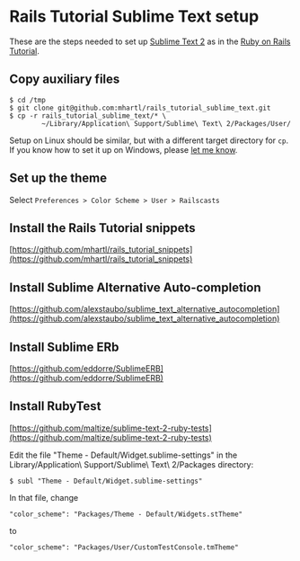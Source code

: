 # Rails Tutorial Sublime Text setup

These are the steps needed to set up [Sublime Text 2](http://www.sublimetext.com/) as in the [Ruby on Rails Tutorial](http://ruby.railstutorial.org). 

## Copy auxiliary files

    $ cd /tmp
    $ git clone git@github.com:mhartl/rails_tutorial_sublime_text.git
    $ cp -r rails_tutorial_sublime_text/* \
            ~/Library/Application\ Support/Sublime\ Text\ 2/Packages/User/

Setup on Linux should be similar, but with a different target directory for `cp`. If you know how to set it up on Windows, please [let me know](http://railstutorial.org/contact).

## Set up the theme

Select `Preferences > Color Scheme > User > Railscasts`

## Install the Rails Tutorial snippets

[https://github.com/mhartl/rails_tutorial_snippets](https://github.com/mhartl/rails_tutorial_snippets)

## Install Sublime Alternative Auto-completion

[https://github.com/alexstaubo/sublime_text_alternative_autocompletion](https://github.com/alexstaubo/sublime_text_alternative_autocompletion)

## Install Sublime ERb

[https://github.com/eddorre/SublimeERB](https://github.com/eddorre/SublimeERB)

## Install RubyTest

[https://github.com/maltize/sublime-text-2-ruby-tests](https://github.com/maltize/sublime-text-2-ruby-tests)

Edit the file "Theme - Default/Widget.sublime-settings" in the Library/Application\ Support/Sublime\ Text\ 2/Packages directory:

    $ subl "Theme - Default/Widget.sublime-settings" 

In that file, change

    "color_scheme": "Packages/Theme - Default/Widgets.stTheme"

to 

    "color_scheme": "Packages/User/CustomTestConsole.tmTheme"

